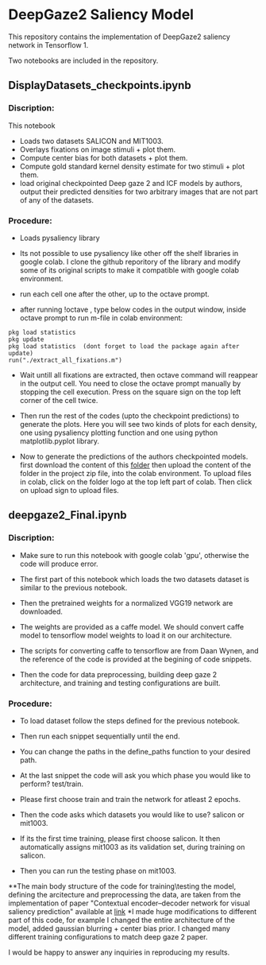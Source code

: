 # DeepGaze2 Saliency Model
This repository contains the implementation of DeepGaze2 saliency network in Tensorflow 1.

Two notebooks are included in the repository.

## DisplayDatasets_checkpoints.ipynb

### Discription: 

This notebook 
- Loads two datasets SALICON and MIT1003.
- Overlays fixations on image stimuli + plot them.
- Compute center bias for both datasets + plot them.
- Compute gold standard kernel density estimate for two stimuli + plot them.
- load original checkpointed Deep gaze 2 and ICF models by authors, output their predicted densities for two arbitrary images that are not part of any of the datasets. 

### Procedure:
 
- Loads pysaliency library
- Its not possible to use pysaliency like other off the shelf libraries in google colab. I clone the github reporitory of the library and modify some of its original scripts to make it compatible with google colab environment. 

- run each cell one after the other, up to the octave prompt.
- after running !octave , type below codes in the output window, inside octave prompt to run m-file in colab environment:
```
pkg load statistics
pkg update
pkg load statistics  (dont forget to load the package again after update)
run("./extract_all_fixations.m") 
```

- Wait untill all fixations are extracted, then octave command will reappear in the output cell.
You need to close the octave prompt manually by stopping the cell execution. Press on the square sign on the top left corner of the cell twice. 

- Then run the rest of the codes (upto the checkpoint predictions) to generate the plots. Here you will see two kinds of plots for each density, one using pysaliency plotting function and one using python matplotlib.pyplot library.

- Now to generate the predictions of the authors checkpointed models. first download the content of this [folder](https://drive.google.com/drive/folders/1p3z_0i8lx9whiW4elU2xePb-hvibrHYf?usp=sharing_) then upload the content of the folder in the project zip file, into the colab environment. To upload files in colab, click on the folder logo at the top left part of colab. Then click on upload sign to upload files.


## deepgaze2_Final.ipynb

### Discription: 

- Make sure to run this notebook with google colab 'gpu', otherwise the code will produce error.

- The first part of this notebook which loads the two datasets dataset is similar to the previous notebook.

- Then the pretrained weights for a normalized VGG19 network are downloaded. 

- The weights are provided as a caffe model. We should convert caffe model to tensorflow model weights to load it on our architecture. 

- The scripts for converting caffe to tensorflow are from Daan Wynen, and the reference of the code is provided at the begining of code snippets.

- Then the code for data preprocessing, building deep gaze 2 architecture, and training and testing configurations are built.


### Procedure:

- To load dataset follow the steps defined for the previous notebook.

- Then run each snippet sequentially until the end. 

- You can change the paths in the define_paths function to your desired path. 

- At the last snippet the code will ask you which phase you would like to perform? test/train. 

- Please first choose train and train the network for atleast 2 epochs.

- Then the code asks which datasets you would like to use? salicon or mit1003.

- If its the first time training, please first choose salicon.  It then automatically assigns mit1003 as its validation set, during training on salicon. 

- Then you can run the testing phase on mit1003.

**The main body structure of the code for training\testing the model, defining the arcitecture and preprocessing the data, are taken from the implementation of paper "Contextual encoder–decoder network for visual saliency prediction" available at [link](https://github.com/alexanderkroner/saliency) 
*I made huge modifications to different part of this code, for example I changed the entire architecture of the model, added gaussian blurring + center bias prior. I changed many different training configurations to match deep gaze 2 paper. 

I would be happy to answer any inquiries in reproducing my results. 

